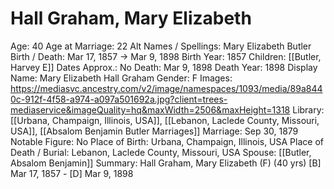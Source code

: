 # Hall Graham, Mary Elizabeth

Age: 40
Age at Marriage: 22
Alt Names / Spellings: Mary Elizabeth Butler
Birth / Death: Mar 17, 1857 → Mar 9, 1898
Birth Year: 1857
Children: [[Butler, Harvey E]]
Dates Approx.: No
Death: Mar 9, 1898
Death Year: 1898
Display Name: Mary Elizabeth Hall Graham
Gender: F
Images: https://mediasvc.ancestry.com/v2/image/namespaces/1093/media/89a8440c-912f-4f58-a974-a097a501692a.jpg?client=trees-mediaservice&imageQuality=hq&maxWidth=2506&maxHeight=1318
Library: [[Urbana, Champaign, Illinois, USA]], [[Lebanon, Laclede County, Missouri, USA]], [[Absalom Benjamin Butler Marriages]]
Marriage: Sep 30, 1879
Notable Figure: No
Place of Birth: Urbana, Champaign, Illinois, USA
Place of Death / Burial: Lebanon, Laclede County, Missouri, USA
Spouse: [[Butler, Absalom Benjamin]]
Summary: Hall Graham, Mary Elizabeth (F) (40 yrs)
[B] Mar 17, 1857 - [D] Mar 9, 1898